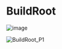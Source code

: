 # BuildRoot
![image](https://github.com/Mahmoud-Gharib/Mastering_Embedded_Linux/assets/62407045/15e2304f-ec07-4e7d-8cdd-d6e7b54997c0)

![BuildRoot_P1](https://github.com/Mahmoud-Gharib/Mastering_Embedded_Linux/assets/62407045/4b6815ba-e2ee-444b-a13b-da834368baae)


